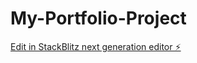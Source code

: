 # My-Portfolio-Project

[Edit in StackBlitz next generation editor ⚡️](https://stackblitz.com/~/github.com/AhmadShauqi/My-Portfolio-Project)